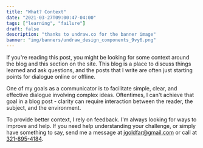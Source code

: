 ```yaml
---
title: "What? Context"
date: "2021-03-27T09:00:47-04:00"
tags: ["learning", "failure"]
draft: false
description: "thanks to undraw.co for the banner image"
banner: "img/banners/undraw_design_components_9vy6.png"
---
```


If you're reading this post, you might be looking for some context around the blog and this section on the site.
This blog is a place to discuss things learned and ask questions, and the posts that I write are often just starting points for dialogue online or offline.

One of my goals as a communicator is to facilitate simple, clear, and effective dialogue involving complex ideas.
Oftentimes, I can't achieve that goal in a blog post - clarity can require interaction between the reader, the subject, and the environment.

To provide better context, I rely on feedback.
I'm always looking for ways to improve and help.
If you need help understanding your challenge, or simply have something to say, send me a message at [jgoldfar@gmail.com](mailto:jgoldfar@gmail.com) or call at [321-895-4184](tel:+1-321-895-4184).
